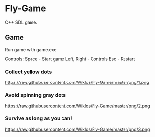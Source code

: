 # Fly-Game
C++ SDL game.

## Game
Run game with game.exe

Controls:
Space - Start game
Left, Right - Controls
Esc - Restart

### Collect yellow dots 
https://raw.githubusercontent.com/Wiklos/Fly-Game/master/png/1.png

### Avoid spinning gray dots
https://raw.githubusercontent.com/Wiklos/Fly-Game/master/png/2.png

### Survive as long as you can!
https://raw.githubusercontent.com/Wiklos/Fly-Game/master/png/3.png

